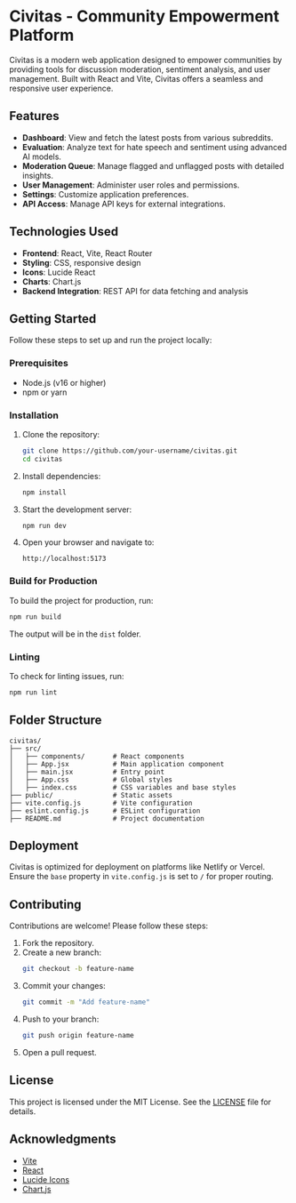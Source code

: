 # Civitas - Community Empowerment Platform

Civitas is a modern web application designed to empower communities by providing tools for discussion moderation, sentiment analysis, and user management. Built with React and Vite, Civitas offers a seamless and responsive user experience.

## Features

- **Dashboard**: View and fetch the latest posts from various subreddits.
- **Evaluation**: Analyze text for hate speech and sentiment using advanced AI models.
- **Moderation Queue**: Manage flagged and unflagged posts with detailed insights.
- **User Management**: Administer user roles and permissions.
- **Settings**: Customize application preferences.
- **API Access**: Manage API keys for external integrations.

## Technologies Used

- **Frontend**: React, Vite, React Router
- **Styling**: CSS, responsive design
- **Icons**: Lucide React
- **Charts**: Chart.js
- **Backend Integration**: REST API for data fetching and analysis

## Getting Started

Follow these steps to set up and run the project locally:

### Prerequisites

- Node.js (v16 or higher)
- npm or yarn

### Installation

1. Clone the repository:
   ```bash
   git clone https://github.com/your-username/civitas.git
   cd civitas
   ```

2. Install dependencies:
   ```bash
   npm install
   ```

3. Start the development server:
   ```bash
   npm run dev
   ```

4. Open your browser and navigate to:
   ```
   http://localhost:5173
   ```

### Build for Production

To build the project for production, run:
```bash
npm run build
```
The output will be in the `dist` folder.

### Linting

To check for linting issues, run:
```bash
npm run lint
```

## Folder Structure

```
civitas/
├── src/
│   ├── components/       # React components
│   ├── App.jsx           # Main application component
│   ├── main.jsx          # Entry point
│   ├── App.css           # Global styles
│   ├── index.css         # CSS variables and base styles
├── public/               # Static assets
├── vite.config.js        # Vite configuration
├── eslint.config.js      # ESLint configuration
├── README.md             # Project documentation
```

## Deployment

Civitas is optimized for deployment on platforms like Netlify or Vercel. Ensure the `base` property in `vite.config.js` is set to `/` for proper routing.

## Contributing

Contributions are welcome! Please follow these steps:

1. Fork the repository.
2. Create a new branch:
   ```bash
   git checkout -b feature-name
   ```
3. Commit your changes:
   ```bash
   git commit -m "Add feature-name"
   ```
4. Push to your branch:
   ```bash
   git push origin feature-name
   ```
5. Open a pull request.

## License

This project is licensed under the MIT License. See the [LICENSE](LICENSE) file for details.

## Acknowledgments

- [Vite](https://vitejs.dev/)
- [React](https://reactjs.org/)
- [Lucide Icons](https://lucide.dev/)
- [Chart.js](https://www.chartjs.org/)

